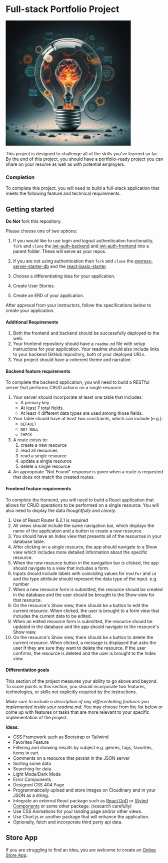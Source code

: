 # Full-stack Portfolio Project

<img src="./assets/idea.png" width="400" height="400">

This project is designed to challenge all of the skills you've learned so far. By the end of this project, you should have a portfolio-ready project you can share on your resume as well as with potential employers.

### Completion

To complete this project, you will need to build a full-stack application that meets the following feature and technical requirements.

## Getting started

**Do Not** fork this repository.

Please choose one of two options:

1. If you would like to use login and logout authentication functionality, `fork` and `clone` the [jwt-auth-backend](https://github.com/10-3-pursuit/jwt-auth-backend) and [jwt-auth-frontend](https://github.com/10-3-pursuit/jwt-auth-frontend) into a parent folder. These will serve as your repos.

1. If you are not using authentication then `fork` and `clone` the [express-server-starter-db](https://github.com/10-3-pursuit/express-server-starter-db) and the [react-basic-starter](https://github.com/10-3-pursuit/react-basic-starter/tree/main).

1. Choose a differentiating idea for your application.

1. Create User Stories.

1. Create an ERD of your application.

After approval from your instructors, follow the specifications below to create your application.

#### Additional Requirements

1. Both the frontend and backend should be successfully deployed to the web.
1. Your frontend repository should have a `readme.md` file with setup instructions for your application. Your readme should also include links to your backend GitHub repository, both of your deployed URLs.
1. Your project should have a coherent theme and narrative.

#### Backend feature requirements

To complete the backend application, you will need to build a RESTful server that performs CRUD actions on a single resource.

1. Your server should incorporate at least one table that includes:
   - A primary key.
   - At least 7 total fields.
   - At least 4 different data types are used among those fields.
1. Your table should have at least two constraints, which can include (e.g.):
   - `DEFAULT`
   - `NOT NULL`
   - `CHECK`
1. A route exists to:
   1. create a new resource
   1. read all resources
   1. read a single resource
   1. update a single resource
   1. delete a single resource
1. An appropriate "Not Found" response is given when a route is requested that does not match the created routes.

#### Frontend feature requirements

To complete the frontend, you will need to build a React application that allows for CRUD operations to be performed on a single resource. You will also need to display the data _thoughtfully_ and _clearly_.

1. Use of React Router 6.2.1 is required
1. All views should include the same navigation bar, which displays the name of the application and a button to create a new resource.
1. You should have an Index view that presents all of the resources in your database table.
1. After clicking on a single resource, the app should navigate to a Show view which includes more detailed information about the specific resource.
1. When the new resource button in the navigation bar is clicked, the app should navigate to a view that includes a form.
1. Inputs should include labels with coinciding values for `htmlFor` and `id` and the type attribute should represent the data type of the input. e.g. number
1. When a new resource form is submitted, the resource should be created in the database and the user should be brought to the Show view for that resource.
1. On the resource's Show view, there should be a button to edit the current resource. When clicked, the user is brought to a form view that includes the current data to be edited.
1. When an edited resource form is submitted, the resource should be updated in the database and the app should navigate to the resource's Show view.
1. On the resource's Show view, there should be a button to delete the current resource. When clicked, a message is displayed that asks the user if they are sure they want to delete the resource. If the user confirms, the resource is deleted and the user is brought to the Index view.

#### Differentiation goals

This section of the project measures your ability to go above and beyond. To score points in this section, you should incorporate two features, technologies, or skills not explicitly required by the instructions.

_Make sure to include a description of any differentiating features you implemented inside your readme.md._ You may choose from the list below or come up with features or tasks that are more relevant to your specific implementation of the project.

**Ideas:**

- CSS Framework such as Bootstrap or Tailwind
- Favorites Feature
- Filtering and showing results by subject e.g. genres, tags, favorites, items in cart
- Comments on a resource that persist in the JSON server
- Sorting some data
- Searching for data
- Light Mode/Dark Mode
- Error Components
- Designed CSS 404 Page
- Programmatically upload and store images on Cloudinary and in your JSON as a string.
- Integrate an external React package such as [React DnD](https://react-dnd.github.io/react-dnd/about) or [Styled Components](https://styled-components.com/) or some other package. (research carefully)
- Use CSS Animations for your landing page and/or other views.
- Use Chart.js or another package that will enhance the application.
- Optionally, fetch and incorporate third party api data.

## Store App

If you are struggling to find an idea, you are welcome to create an [Online Store App](./README_STORE_APP.md).
